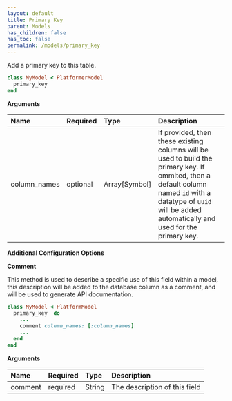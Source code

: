 ```yaml
---
layout: default
title: Primary Key
parent: Models
has_children: false
has_toc: false
permalink: /models/primary_key
---
```


Add a primary key to this table.

```ruby
class MyModel < PlatformerModel
  primary_key 
end
```

**Arguments**

| Name | Required | Type | Description |
|:---|:---|:---|:---|
| column_names | optional | Array[Symbol] | If provided, then these existing columns will be used to build the primary key. If ommited, then a default column named `id` with a datatype of `uuid` will be added automatically and used for the primary key. |

**Additional Configuration Options**

**Comment**

This method is used to describe a specific use of this
field within a model, this description will be added to
the database column as a comment, and will be used to
generate API documentation.

```ruby
class MyModel < PlatformModel
  primary_key  do
    ...
    comment column_names: [:column_names]
    ...
  end
end
```

**Arguments**

| Name | Required | Type | Description |
|:---|:---|:---|:---|
| comment | required | String | The description of this field |